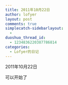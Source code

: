```yaml
---
title: 2011年10月22日
author: lofyer
layout: post
comments: true
simplecatch-sidebarlayout:
  - 
duoshuo_thread_id:
  - 1234836220387786814
categories:
  - Lofyer的日记
---
```

2011年10月22日

可以开始了